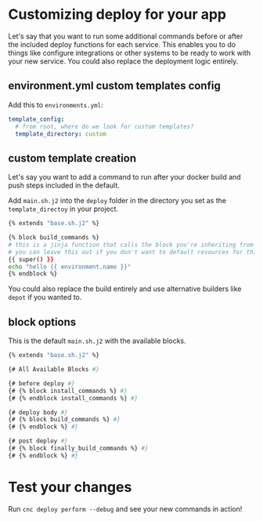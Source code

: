 # Customizing deploy for your app

Let's say that you want to run some additional commands before or after the included deploy functions for each service. This enables you to do things like configure integrations or other systems to be ready to work with your new service. You could also replace the deployment logic entirely.

## environment.yml custom templates config

Add this to `environments.yml`:

```yaml
template_config:
  # from root, where do we look for custom templates?
  template_directory: custom
```

## custom template creation

Let's say you want to add a command to run after your docker build and push steps included in the default.

Add `main.sh.j2` into the `deploy` folder in the directory you set as the `template_directoy` in your project.

```sh
{% extends "base.sh.j2" %}

{% block build_commands %}
# this is a jinja function that calls the block you're inheriting from
# you can leave this out if you don't want to default resources for this block
{{ super() }}
echo "hello {{ environment.name }}"
{% endblock %}
```

You could also replace the build entirely and use alternative builders like `depot` if you wanted to.

## block options

This is the default `main.sh.j2` with the available blocks.

```sh
{% extends "base.sh.j2" %}

{# All Available Blocks #}

{# before deploy #}
{# {% block install_commands %} #}
{# {% endblock install_commands %} #}

{# deploy body #}
{# {% block build_commands %} #}
{# {% endblock %} #}

{# post deploy #}
{# {% block finally_build_commands %} #}
{# {% endblock %} #}
```

# Test your changes

Run `cnc deploy perform --debug` and see your new commands in action!